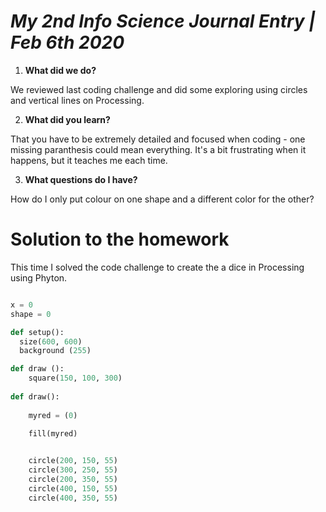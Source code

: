 # *My 2nd Info Science Journal Entry | Feb 6th 2020*

1. **What did we do?**

We reviewed last coding challenge and did some exploring using circles and vertical lines on Processing.

2. **What did you learn?**

That you have to be extremely detailed and focused when coding - one missing paranthesis could mean everything. It's a bit frustrating when it happens, but it teaches me each time.

3. **What questions do I have?**

How do I only put colour on one shape and a different color for the other?

# Solution to the homework 

This time I solved the code challenge to create the a dice in Processing using Phyton.

```.py

x = 0
shape = 0

def setup():
  size(600, 600)
  background (255)

def draw ():
    square(150, 100, 300)
    
def draw():
    
    myred = (0)

    fill(myred)

        
    circle(200, 150, 55)
    circle(300, 250, 55)
    circle(200, 350, 55)
    circle(400, 150, 55)
    circle(400, 350, 55)
    
```
